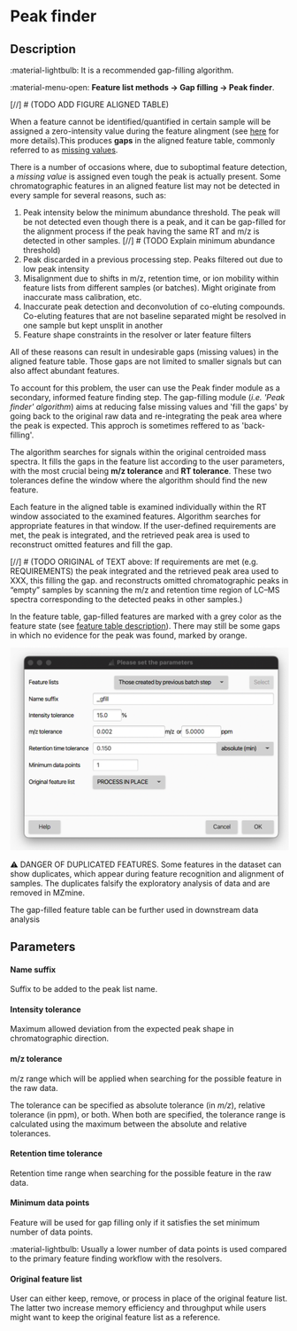 # **Peak finder** 

## **Description**

:material-lightbulb: It is a recommended gap-filling algorithm.

:material-menu-open: **Feature list methods → Gap filling → Peak finder**.

[//] # (TODO ADD FIGURE ALIGNED TABLE)

When a feature cannot be identified/quantified in certain sample will be assigned a zero-intensity value during the feature alingment (see [here](../join_aligner/join_aligner.md) for more details).This produces **gaps** in the aligned feature table, commonly referred to as [missing values](../../terminology/general-terminology.md#missing-values).

There is a number of occasions where, due to suboptimal feature detection, a _missing value_ is assigned even tough the peak is actually present. Some chromatographic features in an aligned feature list may not be detected in every sample for several reasons, such as:

1. Peak intensity below the minimum abundance threshold. The peak will be not detected even though there is a peak, and it can be gap-filled for the alignment process if the peak having the same RT and m/z is detected in other samples.
[//] # (TODO Explain minimum abundance threshold)
2. Peak discarded in a previous processing step. Peaks filtered out due to low peak intensity
3. Misalignment due to shifts in m/z, retention time, or ion mobility within feature lists from different samples (or batches). Might originate from inaccurate mass calibration, etc.
4. Inaccurate peak detection and deconvolution of co-eluting compounds. Co-eluting features that are not baseline separated might be resolved in one sample but kept unsplit in another 
5. Feature shape constraints in the resolver or later feature filters

All of these reasons can result in undesirable gaps (missing values) in the aligned feature table. Those gaps are not limited to smaller signals but can also affect abundant features. 

To account for this problem, the user can use the Peak finder module as a secondary, informed feature finding step. The gap-filling module (_i.e._ _'Peak finder' algorithm_) aims at reducing false missing values and 'fill the gaps' by going back to the original raw data and re-integrating the peak area where the peak is expected. This approch is sometimes reffered to as 'back-filling'.

The algorithm searches for signals within the original centroided mass spectra. It fills the gaps in the feature list according to the user parameters, with the most crucial being **m/z tolerance** and **RT tolerance**. These two tolerances define the window where the algorithm should find the new feature. 

Each feature in the aligned table is examined individually within the RT window associated to the examined features. Algorithm searches for appropriate features in that window. If the user-defined requirements are met, the peak is integrated, and the retrieved peak area is used to reconstruct omitted features and fill the gap.


[//] # (TODO ORIGINAL of TEXT above: If requirements are met (e.g. REQUIREMENTS) the peak integrated and the retrieved peak area used to XXX, this filling the gap. and reconstructs omitted chromatographic peaks in “empty” samples by scanning the m/z and retention time region of LC–MS spectra corresponding to the detected peaks in other samples.)

In the feature table, gap-filled features are marked with a grey color as the feature state (see [feature table description](../lc-ms_featdet/featdet_results/featdet_results.md)). There may still be some gaps in which no evidence for the peak was found, marked by orange.

![Gap-filling](gap-filling.png)

:warning: DANGER OF DUPLICATED FEATURES. Some features in the dataset can show duplicates, which appear during feature recognition and alignment of samples. The duplicates falsify the exploratory analysis of data and are removed in MZmine.

The gap-filled feature table can be further used in downstream data analysis

## **Parameters**

#### **Name suffix**
Suffix to be added to the peak list name. 

#### **Intensity tolerance**
Maximum allowed deviation from the expected peak shape in chromatographic direction.

#### **m/z tolerance**
m/z range which will be applied when searching for the possible feature in the raw data.

The tolerance can be specified as absolute tolerance (in _m/z_), relative tolerance (in ppm), or both. When both are specified, the tolerance range is calculated using the maximum between the absolute and relative tolerances.

#### **Retention time tolerance**
Retention time range when searching for the possible feature in the raw data.

#### **Minimum data points**
Feature will be used for gap filling only if it satisfies the set minimum number of data points.

:material-lightbulb: Usually a lower number of data points is used compared to the primary feature finding workflow with the resolvers.

#### **Original feature list**
User can either keep, remove, or process in place of the original feature list. The latter two increase memory efficiency and throughput while users might want to keep the original feature list as a reference. 

